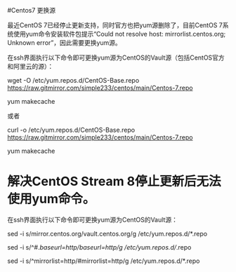 #Centos7 更换源

最近CentOS 7已经停止更新支持，同时官方也把yum源删除了，目前CentOS 7系统使用yum命令安装软件包提示“Could not resolve host: mirrorlist.centos.org; Unknown error”，因此需要更换yum源。

在ssh界面执行以下命令即可更换yum源为CentOS的Vault源（包括CentOS官方和阿里云的源）：

wget -O /etc/yum.repos.d/CentOS-Base.repo https://raw.gitmirror.com/simple233/centos/main/Centos-7.repo

yum makecache

或者

curl -o /etc/yum.repos.d/CentOS-Base.repo https://raw.gitmirror.com/simple233/centos/main/Centos-7.repo

yum makecache


# 解决CentOS Stream 8停止更新后无法使用yum命令。

在ssh界面执行以下命令即可更换yum源为CentOS的Vault源：

sed -i s/mirror.centos.org/vault.centos.org/g /etc/yum.repos.d/*.repo

sed -i s/^#.*baseurl=http/baseurl=http/g /etc/yum.repos.d/*.repo

sed -i s/^mirrorlist=http/#mirrorlist=http/g /etc/yum.repos.d/*.repo
